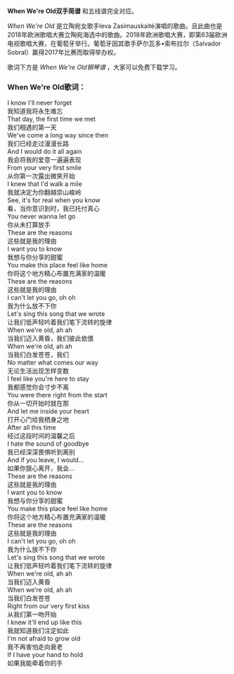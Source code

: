 

**When We're Old双手简谱** 和五线谱完全对应。

_When We're Old_ 是立陶宛女歌手Ieva
Zasimauskaitè演唱的歌曲。且此曲也是2018年欧洲歌唱大赛立陶宛海选中的歌曲。2018年欧洲歌唱大赛，即第63届欧洲电视歌唱大赛，在葡萄牙举行。葡萄牙因其歌手萨尔瓦多•索布拉尔（Salvador
Sobral）赢得2017年比赛而取得举办权。

歌词下方是 _When We're Old钢琴谱_ ，大家可以免费下载学习。

### When We're Old歌词：

I know I'll never forget  
我知道我将永生难忘  
That day, the first time we met  
我们相遇的第一天  
We've come a long way since then  
我们已经走过漫漫长路  
And I would do it all again  
我会将我的爱意一遍遍表现  
From your very first smile  
从你第一次露出微笑开始  
I knew that I'd walk a mile  
我就决定为你翻越崇山峻岭  
See, it's for real when you know  
看，当你意识到时，我已托付真心  
You never wanna let go  
你从未打算放手  
These are the reasons  
这些就是我的理由  
I want you to know  
我想与你分享的甜蜜  
You make this place feel like home  
你将这个地方精心布置充满家的温暖  
These are the reasons  
这些就是我的理由  
I can't let you go, oh oh  
我为什么放不下你  
Let's sing this song that we wrote  
让我们低声轻吟着我们笔下流转的旋律  
When we're old, ah ah  
当我们迈入黄昏，我们彼此依偎  
When we're old, ah ah  
当我们白发苍苍，我们  
No matter what comes our way  
无论生活出现怎样变数  
I feel like you're here to stay  
我都感觉你会寸步不离  
You were there right from the start  
你从一切开始时就在那  
And let me inside your heart  
打开心门给我栖身之地  
After all this time  
经过这段时间的温馨之后  
I hate the sound of goodbye  
我已经深深畏惧听到离别  
And if you leave, I would…  
如果你狠心离开，我会…  
These are the reasons  
这些就是我的理由  
I want you to know  
我想与你分享的甜蜜  
You make this place feel like home  
你将这个地方精心布置充满家的温暖  
These are the reasons  
这些就是我的理由  
I can't let you go, oh oh  
我为什么放不下你  
Let's sing this song that we wrote  
让我们低声轻吟着我们笔下流转的旋律  
When we're old, ah ah  
当我们迈入黄昏  
When we're old, ah ah  
当我们白发苍苍  
Right from our very first kiss  
从我们第一吻开始  
I knew it'll end up like this  
我就知道我们注定如此  
I'm not afraid to grow old  
我不再害怕走向衰老  
If I have your hand to hold  
如果我能牵着你的手

